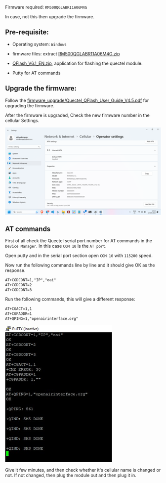 Firmware required: `RM500QGLABR11A06M4G`

In case, not this then upgrade the firmware.

## Pre-requisite:
* Operating system: `Windows`
* firmware files: extract [RM500QGLABR11A06M4G.zip](./firmware_upgrade/RM500QGLABR11A06M4G.zip)

* [QFlash_V6.1_EN.zip](./firmware_upgrade/QFlash_V6.1_EN.zip), application for flashing the quectel module.
* Putty for AT commands

## Upgrade the firmware:

Follow the [firmware_upgrade/Quectel_QFlash_User_Guide_V4.5.pdf](./firmware_upgrade/Quectel_QFlash_User_Guide_V4.5.pdf) for upgrading the firmware.

After the firmware is upgraded, Check the new firmware number in the cellular Settings.

![hardware_info](./images/Quectel_hardware_info.png)

## AT commands
First of all check the Quectel serial port number for AT commands in the `Device Manager`.
In this case `COM 10` is the `AT port`.

Open putty and in the serial port section open `COM 10` with `115200` speed.

Now run the following commands line by line and it should give OK as the response.
```
AT+CGDCONT=1,"IP","oai"
AT+CGDCONT=2
AT+CGDCONT=3
```

Run the following commands, this will give a different response:
```
AT+CGACT=1,1
AT+CGPADDR=1
AT+QPING=1,"openairinterface.org"
```
![AT_commands](./images/AT_commands.jpg)

Give it few minutes, and then check whether it's cellular name is changed or not.
If not changed, then plug the module out and then plug it in.

